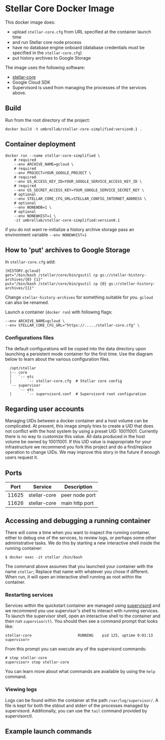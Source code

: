 # Stellar Core Docker Image

This docker image does:
- upload `stellar-core.cfg` from URL specified at the container launch time
- and run Stellar core node process
- have no database engine onboard (database credentials must be specified in the `stellar-core.cfg`)
- put history archives to Google Storage

The image uses the following software:

- [stellar-core](https://github.com/stellar/stellar-core)
- Google Cloud SDK
- Supervisord is used from managing the processes of the services above.

## Build
Run from the root directory of the project:
```text
docker build -t umbrellab/stellar-core-simplified:version0.1 .
```

## Container deployment
```text
docker run --name stellar-core-simplified \
    # required
    --env ARCHIVE_NAME=gcloud \
    # required
    --env PROJECT=YOUR_GOOGLE_PROJECT \
    # required
    --env GS_ACCESS_KEY_ID=YOUR_GOOGLE_SERVICE_ACCESS_KEY_ID \
    # required
    --env GS_SECRET_ACCESS_KEY=YOUR_GOOGLE_SERVICE_SECRET_KEY \
    # optional
    --env STELLAR_CORE_CFG_URL=STELLAR_CONFIG_INTERNET_ADDRESS \
    # optional
    --env NONEWDB=1 \
    # optional
    --env NONEWHIST=1 \
    -it umbrellab/stellar-core-simplified:version0.1
```
if you do not want re-initialize a history archive storage pass an environment variable `--env NONEWHIST=1`

## How to 'put' archives to Google Storage

In `stellar-core.cfg` add:
```text
[HISTORY.gcloud]
get="/bin/bash /stellar/core/bin/gsutil cp gs://stellar-history-archives/{0} {1}"
put="/bin/bash /stellar/core/bin/gsutil cp {0} gs://stellar-history-archives/{1}"
```
Change `stellar-history-archives` for something suitable for you. `gcloud` can also be renamed.

Launch a container (`docker run`) with following flags:
```text
--env ARCHIVE_NAME=gcloud \
--env STELLAR_CORE_CFG_URL="https://...../stellar-core.cfg" \
```

### Configurations files

The default configurations will be copied into the data directory upon launching a persistent mode container for the first time.  Use the diagram below to learn about the various configuration files.

```
  /opt/stellar
  |-- core                  
  |   `-- etc
  |       `-- stellar-core.cfg  # Stellar core config
  `-- supervisor
      `-- etc
  |       `-- supervisord.conf  # Supervisord root configuration
```


## Regarding user accounts

Managing UIDs between a docker container and a host volume can be complicated.  At present, this image simply tries to create a UID that does not conflict with the host system by using a preset UID:  10011001.  Currently there is no way to customize this value.  All data produced in the host volume be owned by 10011001.  If this UID value is inappropriate for your infrastructure we recommend you fork this project and do a find/replace operation to change UIDs.  We may improve this story in the future if enough users request it.

## Ports

| Port  | Service      | Description          |
|-------|--------------|----------------------|
| 11625 | stellar-core | peer node port       |
| 11626 | stellar-core | main http port       |


## Accessing and debugging a running container

There will come a time when you want to inspect the running container, either to debug one of the services, to review logs, or perhaps some other administrative tasks.  We do this by starting a new interactive shell inside the running container:

```
$ docker exec -it stellar /bin/bash
```

The command above assumes that you launched your container with the name `stellar`; Replace that name with whatever you chose if different.  When run, it will open an interactive shell running as root within the container.

### Restarting services

Services within the quickstart container are managed using [supervisord](http://supervisord.org/index.html) and we recommend you use supervisor's shell to interact with running services.  To launch the supervisor shell, open an interactive shell to the container and then run `supervisorctl`.  You should then see a command prompt that looks like:

```shell
stellar-core                     RUNNING    pid 125, uptime 0:01:13
supervisor>
```

From this prompt you can execute any of the supervisord commands:  

```shell
# stop stellar-core
supervisor> stop stellar-core  
```

You can learn more about what commands are available by using the `help` command.

### Viewing logs

Logs can be found within the container at the path `/var/log/supervisor/`.  A file is kept for both the stdout and stderr of the processes managed by supervisord.  Additionally, you can use the `tail` command provided by supervisorctl.

## Example launch commands


